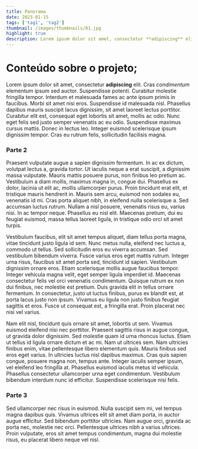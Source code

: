 ```yaml
---
title: Panorama
date: 2023-01-15
tags: ['tag1', 'tag2']
thumbnail: /images/thumbnails/01.jpg
highlight: true
description: Lorem ipsum dolor sit amet, consectetur **adipiscing** elit. Cras _condimentum_ elementum ipsum sed auctor. Suspendisse potenti. Curabitur molestie fringilla tempor. Interdum et malesuada fames ac ante ipsum primis in faucibus. Morbi sit amet nisi eros. Suspendisse id malesuada nisl. Phasellus dapibus mauris suscipit lacus dignissim, sit amet laoreet lectus porttitor. Curabitur elit est, consequat eget lobortis sit amet, mollis ac odio. Nunc eget felis sed justo semper venenatis ac eu odio. Suspendisse maximus cursus mattis. Donec in lectus leo. Integer euismod scelerisque ipsum dignissim tempor. Cras eu rutrum felis, sollicitudin facilisis magna.
---
```


# Conteúdo sobre o projeto;

Lorem ipsum dolor sit amet, consectetur **adipiscing** elit. Cras _condimentum_ elementum ipsum sed auctor. Suspendisse potenti. Curabitur molestie fringilla tempor. Interdum et malesuada fames ac ante ipsum primis in faucibus. Morbi sit amet nisi eros. Suspendisse id malesuada nisl. Phasellus dapibus mauris suscipit lacus dignissim, sit amet laoreet lectus porttitor. Curabitur elit est, consequat eget lobortis sit amet, mollis ac odio. Nunc eget felis sed justo semper venenatis ac eu odio. Suspendisse maximus cursus mattis. Donec in lectus leo. Integer euismod scelerisque ipsum dignissim tempor. Cras eu rutrum felis, sollicitudin facilisis magna.

### Parte 2

Praesent vulputate augue a sapien dignissim fermentum. In ac ex dictum, volutpat lectus a, gravida tortor. Ut iaculis neque a erat suscipit, a dignissim massa vulputate. Mauris mattis posuere purus, non finibus leo pretium ac. Vestibulum a diam mollis, maximus magna in, congue dui. Phasellus ex dolor, lacinia ut elit ac, mollis ullamcorper purus. Proin tincidunt erat elit, et tristique mauris hendrerit in. Mauris sem arcu, euismod non sodales eu, venenatis id mi. Cras porta aliquet nibh, in eleifend nulla scelerisque a. Sed accumsan luctus rutrum. Nullam a nisl posuere, venenatis risus eu, varius nisi. In ac tempor neque. Phasellus eu nisl elit. Maecenas pretium, dui eu feugiat euismod, massa tellus laoreet ligula, in tristique odio orci sit amet turpis.

Vestibulum faucibus, elit sit amet tempus aliquet, diam tellus porta magna, vitae tincidunt justo ligula id sem. Nunc metus nulla, eleifend nec luctus a, commodo ut tellus. Sed sollicitudin eros eu viverra accumsan. Sed vestibulum bibendum viverra. Fusce varius eros eget mattis rutrum. Integer urna risus, faucibus sit amet porta sed, tincidunt id sapien. Vestibulum dignissim ornare eros. Etiam scelerisque mollis augue faucibus tempor. Integer vehicula magna velit, eget semper ligula imperdiet id. Maecenas consectetur felis vel orci venenatis condimentum. Quisque rutrum ex non dui finibus, nec molestie est pretium. Duis gravida elit in tellus ornare fermentum. In consectetur, justo ut luctus finibus, purus ex blandit est, at porta lacus justo non ipsum. Vivamus eu ligula non justo finibus feugiat sagittis et eros. Fusce ut consequat est, a fringilla erat. Proin placerat nec nisi vel varius.

Nam elit nisl, tincidunt quis ornare sit amet, lobortis ut sem. Vivamus euismod eleifend nisi nec porttitor. Praesent sagittis risus in augue congue, ut gravida dolor dignissim. Sed molestie quam id urna rhoncus luctus. Etiam ut tellus id ligula ornare dictum et ac mi. Nam ut ultrices sem. Nam ultricies finibus enim, vitae pellentesque libero elementum quis. Mauris finibus sed eros eget varius. In ultricies luctus nisl dapibus maximus. Cras quis sapien congue, posuere magna non, tempus ante. Integer iaculis semper ipsum, vel eleifend leo fringilla at. Phasellus euismod iaculis metus id vehicula. Phasellus consectetur ullamcorper urna eget condimentum. Vestibulum bibendum interdum nunc id efficitur. Suspendisse scelerisque nisi felis.

### Parte 3

Sed ullamcorper nec risus in euismod. Nulla suscipit sem mi, vel tempus magna dapibus quis. Vivamus ultrices elit sit amet diam porta, in auctor augue efficitur. Sed bibendum porttitor ultricies. Nam augue orci, gravida ac porta nec, molestie nec orci. Pellentesque ultrices nibh a varius ultrices. Proin vulputate, eros sit amet tempus condimentum, magna dui molestie risus, eu placerat libero neque vel nisl.
